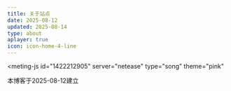 ```yaml
---
title: 关于站点
date: 2025-08-12
updated: 2025-08-14
type: about
aplayer: true
icon: icon-home-4-line
---
```

<meting-js
 id="1422212905"
 server="netease"
 type="song"
 theme="pink"
 >
</meting-js>

本博客于2025-08-12建立
